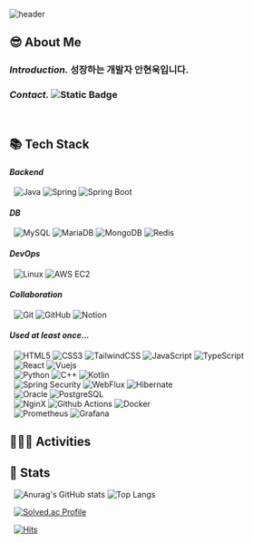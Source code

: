 ![header](https://capsule-render.vercel.app/api?type=Waving&section=header&height=220&text=Hyunuk's%20Github&fontAlignX=50&fontAlignY=40&color=gradient&fontSize=60&fontColor=ffffff&desc=)

## 😎 About Me
### _Introduction._ 성장하는 개발자 안현욱입니다.
### _Contact._ ![Static Badge](https://img.shields.io/badge/dksgusdnr17%40naver.com-%23FFFFFF?style=flat-square&logo=naver&logoColor=%2303C75A)
<br/>

## 📚 Tech Stack

#### _Backend_
&nbsp; 
![Java](https://img.shields.io/badge/JAVA-%23FF7800?style=flat-square)
![Spring](https://img.shields.io/badge/Spring-%236DB33F?style=flat-square&logo=spring&logoColor=%23FFFFFF)
![Spring Boot](https://img.shields.io/badge/Spring%20Boot-%236DB33F?style=flat-square&logo=Spring%20boot&logoColor=%23FFFFFF)

#### _DB_
&nbsp; 
![MySQL](https://img.shields.io/badge/MySQL-%234479A1?style=flat-square&logo=MySQL&logoColor=%23FFFFFF)
![MariaDB](https://img.shields.io/badge/MariaDB-%23003545?style=flat-square&logo=MariaDB&logoColor=%23FFFFFF)
![MongoDB](https://img.shields.io/badge/MongoDB-%2347A248?style=flat-square&logo=mongodb&logoColor=%23FFFFFF)
![Redis](https://img.shields.io/badge/Redis-%23FF4438?style=flat-square&logo=redis&logoColor=%23FFFFFF)

#### _DevOps_
&nbsp; 
![Linux](https://img.shields.io/badge/Linux-%23FCC624?style=flat-square&logo=linux&logoColor=%23000000)
![AWS EC2](https://img.shields.io/badge/AWS%20EC2-%23FF9900?style=flat-square&logo=amazon%20ec2&logoColor=%23FFFFFF)

#### _Collaboration_
&nbsp; 
![Git](https://img.shields.io/badge/Git-%23F05032?style=flat-square&logo=git&logoColor=%23FFFFFF)
![GitHub](https://img.shields.io/badge/Github-%23121011.svg?style=flat-square&logo=github&logoColor=white)
![Notion](https://img.shields.io/badge/Notion-%23000000?style=flat-square&logo=notion&logoColor=%23FFFFFF)

#### _Used at least once..._
&nbsp; 
![HTML5](https://img.shields.io/badge/HTML5-%23E34F26?style=flat-square&logo=html5&logoColor=%23FFFFFF)
![CSS3](https://img.shields.io/badge/CSS3-%231572B6?style=flat-square&logo=css3&logoColor=%23FFFFFF)
![TailwindCSS](https://img.shields.io/badge/Tailwind-%2306B6D4?style=flat-square&logo=tailwind%20css&logoColor=%23FFFFFF)
![JavaScript](https://img.shields.io/badge/JavaScript-%23F7DF1E?style=flat-square&logo=javascript&logoColor=%23FFFFFF)
![TypeScript](https://img.shields.io/badge/TypeScript-%23007ACC.svg?style=flat-square&logo=typescript&logoColor=white)
<br/>
&nbsp; 
![React](https://img.shields.io/badge/React-%2361DAFB?style=flat-square&logo=react&logoColor=%23FFFFFF)
![Vuejs](https://img.shields.io/badge/Vue.js-%234FC08D?style=flat-square&logo=react&logoColor=%23FFFFFF)
<br/>
&nbsp; 
![Python](https://img.shields.io/badge/Python-%233776AB?style=flat-square&logo=python&logoColor=%23FFFFFF)
![C++](https://img.shields.io/badge/C%2B%2B-%2300599C?style=flat-square&logo=C%2B%2B&logoColor=%23FFFFFF)
![Kotlin](https://img.shields.io/badge/Kotlin-%237F52FF?style=flat-square&logo=kotlin&logoColor=%23FFFFFF)
<br/>
&nbsp;
![Spring Security](https://img.shields.io/badge/Spring%20Security-%236DB33F?style=flat-square&logo=Spring%20Security&logoColor=%23FFFFFF)
![WebFlux](https://img.shields.io/badge/WebFlux-%236DB33F?style=flat-square&logo=Spring&logoColor=%23FFFFFF)
![Hibernate](https://img.shields.io/badge/Hibernate-59666C?style=flat-square&logo=Hibernate&logoColor=white)
<br/>
&nbsp; 
![Oracle](https://img.shields.io/badge/Oracle-%23F80000?style=flat-square&logo=Oracle&logoColor=%23FFFFFF)
![PostgreSQL](https://img.shields.io/badge/PostgreSQL-%23316192.svg?style=flat-square&logo=postgresql&logoColor=white)
<br/>
&nbsp; 
![NginX](https://img.shields.io/badge/NginX-%23009639?style=flat-square&logo=NginX&logoColor=%23FFFFFF)
![Github Actions](https://img.shields.io/badge/Github%20Actions-%232088FF?style=flat-square&logo=github%20actions&logoColor=%23FFFFFF)
![Docker](https://img.shields.io/badge/Docker-%232496ED?style=flat-square&logo=Docker&logoColor=%23FFFFFF)
<br/>
&nbsp;
![Prometheus](https://img.shields.io/badge/Prometheus-E6522C?style=flat-square&logo=Prometheus&logoColor=white)
![Grafana](https://img.shields.io/badge/Grafana-%23F46800.svg?style=flat-square&logo=grafana&logoColor=white)

## 🙋🏻‍♂️ Activities


## 📝 Stats
&nbsp; 
![Anurag's GitHub stats](https://github-readme-stats.vercel.app/api?username=hyunuk17&show_icons=true&theme=buefy&hide_title=true)
![Top Langs](https://github-readme-stats.vercel.app/api/top-langs/?username=hyunuk17&layout=compact)

&nbsp; 
[![Solved.ac Profile](http://mazassumnida.wtf/api/v2/generate_badge?boj=problematic17)](https://solved.ac/problematic17)

&nbsp; 
[![Hits](https://hits.seeyoufarm.com/api/count/incr/badge.svg?url=https%3A%2F%2Fgithub.com%2Fhyunuk17&count_bg=%234E72C8&title_bg=%23555555&icon=&icon_color=%23E7E7E7&title=hits&edge_flat=false)](https://hits.seeyoufarm.com)



<!--
**Hyunuk17/Hyunuk17** is a ✨ _special_ ✨ repository because its `README.md` (this file) appears on your GitHub profile.

Here are some ideas to get you started:

- 🔭 I’m currently working on ...
- 🌱 I’m currently learning ...
- 👯 I’m looking to collaborate on ...
- 🤔 I’m looking for help with ...
- 💬 Ask me about ...
- 📫 How to reach me: ...
- 😄 Pronouns: ...
- ⚡ Fun fact: ...
-->
